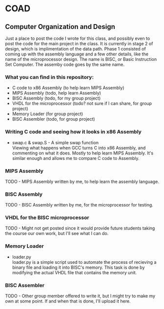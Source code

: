 # COAD
## Computer Organization and Design
Just a place to post the code I wrote for this class, and possibly even to post the code for the main project in the class. It is currently in stage 2 of design, which is implimentation of the data path. Phase 1 consisted of coming up with the assembly language and a few other details, like the name of the microprocessor design. The name is BISC, or Basic Instruction Set Computer. The assemby code goes by the same name.

### What you can find in this repository:
- C code to x86 Assembly (to help learn MIPS Assembly)
- MIPS Assembly (todo, help learn Assembly)
- BISC Assembly (todo, for my group project)
- VHDL for the microprocessor (todo? not sure if I can share, for group project)
- Memory Loader (for group project)
- BISC Assembler (todo, for group project)

### Writing C code and seeing how it looks in x86 Assembly
- swap.c & swap.S - A simple swap function  
Viewing what happens when GCC turns C into x86 Assembly, and commenting on what it does.
Mostly to help learn MIPS Assembly. It's similar enough and allows me to compare C code to Assembly.

### MIPS Assembly
TODO - MIPS Assembly written by me, to help learn the assembly language.

### BISC Assembly
TODO - BISC Assembly written by me, for the microprocessor for testing.

### VHDL for the BISC microprocessor
TODO - Might not get posted since it would provide future students taking the course our own work, but I'll see what I can do.

### Memory Loader
- loader.py  
loader.py is a simple script used to automate the process of recieving a binary file and loading it into BISC's memory. This task is done by modifying the actual VHDL file that contains the memory unit.

### BISC Assembler
TODO - Other group member offered to write it, but I might try to make my own at some point. If and when that is done, I'll upload it here.
